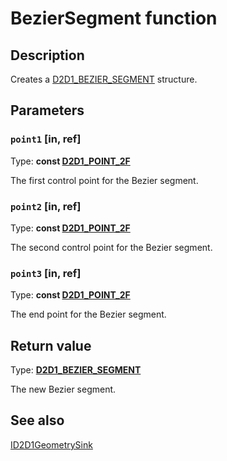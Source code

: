 # BezierSegment function

## Description

Creates a [D2D1_BEZIER_SEGMENT](https://learn.microsoft.com/windows/desktop/api/d2d1/ns-d2d1-d2d1_bezier_segment) structure.

## Parameters

### `point1` [in, ref]

Type: **const [D2D1_POINT_2F](https://learn.microsoft.com/windows/desktop/Direct2D/d2d1-point-2f)**

The first control point for the Bezier segment.

### `point2` [in, ref]

Type: **const [D2D1_POINT_2F](https://learn.microsoft.com/windows/desktop/Direct2D/d2d1-point-2f)**

The second control point for the Bezier segment.

### `point3` [in, ref]

Type: **const [D2D1_POINT_2F](https://learn.microsoft.com/windows/desktop/Direct2D/d2d1-point-2f)**

The end point for the Bezier segment.

## Return value

Type: **[D2D1_BEZIER_SEGMENT](https://learn.microsoft.com/windows/desktop/api/d2d1/ns-d2d1-d2d1_bezier_segment)**

The new Bezier segment.

## See also

[ID2D1GeometrySink](https://learn.microsoft.com/windows/desktop/api/d2d1/nn-d2d1-id2d1geometrysink)